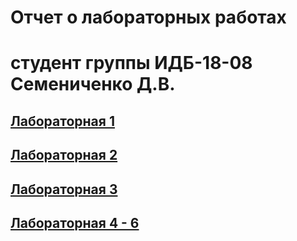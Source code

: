# Отчет о лабораторных работах
# студент группы ИДБ-18-08 Семениченко Д.В.

## [Лабораторная 1](https://github.com/Nan-13/Dmitry-/wiki)

## [Лабораторная 2](https://github.com/Nan-13/Dmitry-/wiki/%D0%9B%D0%B0%D0%B1%D0%BE%D1%80%D0%B0%D1%82%D0%BE%D1%80%D0%BD%D0%B0%D1%8F-%D1%80%D0%B0%D0%B1%D0%BE%D1%82%D0%B0-%E2%84%962)

## [Лабораторная 3](https://github.com/Nan-13/Dmitry-/wiki/%D0%9B%D0%B0%D0%B1%D0%BE%D1%80%D0%B0%D1%82%D0%BE%D1%80%D0%BD%D0%B0%D1%8F-%D1%80%D0%B0%D0%B1%D0%BE%D1%82%D0%B0-%E2%84%963)

## [Лабораторная 4 - 6](https://github.com/Nan-13/Dmitry-/wiki/%D0%9B%D0%B0%D0%B1%D0%BE%D1%80%D0%B0%D1%82%D0%BE%D1%80%D0%BD%D0%B0%D1%8F-%D1%80%D0%B0%D0%B1%D0%BE%D1%82%D0%B0-%E2%84%964-%E2%84%966)


